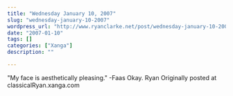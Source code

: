 ```yaml
---
title: "Wednesday January 10, 2007"
slug: "wednesday-january-10-2007"
wordpress_url: "http://www.ryanclarke.net/post/wednesday-january-10-2007/"
date: "2007-01-10"
tags: []
categories: ["Xanga"]
description: ""

---
```


"My face is aesthetically pleasing." -Faas
Okay.
Ryan
Originally posted at classicalRyan.xanga.com
